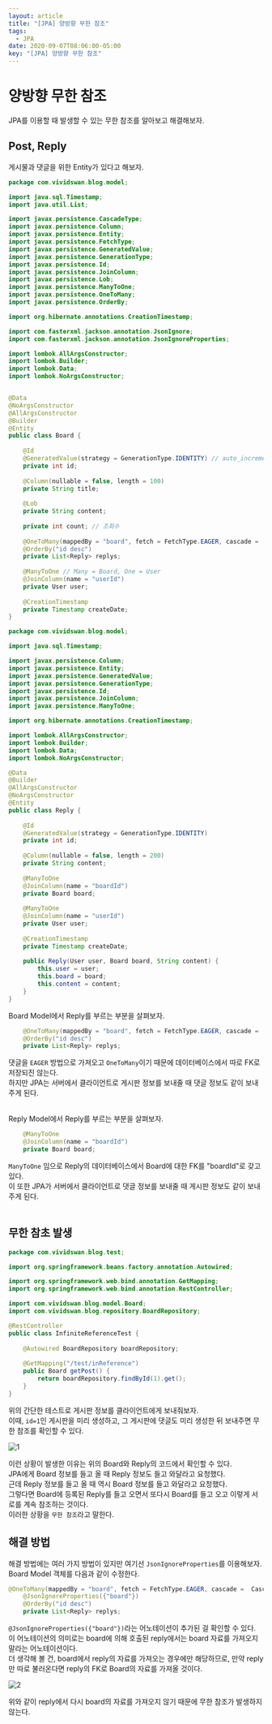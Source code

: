 ```yaml
---
layout: article
title: "[JPA] 양방향 무한 참조"
tags:
  - JPA
date: 2020-09-07T08:06:00-05:00
key: "[JPA] 양방향 무한 참조"
---
```


# 양방향 무한 참조

JPA를 이용할 때 발생할 수 있는 무한 참조를 알아보고 해결해보자.

<!--more-->

## Post, Reply
게시물과 댓글을 위한 Entity가 있다고 해보자.

```java
package com.vividswan.blog.model;

import java.sql.Timestamp;
import java.util.List;

import javax.persistence.CascadeType;
import javax.persistence.Column;
import javax.persistence.Entity;
import javax.persistence.FetchType;
import javax.persistence.GeneratedValue;
import javax.persistence.GenerationType;
import javax.persistence.Id;
import javax.persistence.JoinColumn;
import javax.persistence.Lob;
import javax.persistence.ManyToOne;
import javax.persistence.OneToMany;
import javax.persistence.OrderBy;

import org.hibernate.annotations.CreationTimestamp;

import com.fasterxml.jackson.annotation.JsonIgnore;
import com.fasterxml.jackson.annotation.JsonIgnoreProperties;

import lombok.AllArgsConstructor;
import lombok.Builder;
import lombok.Data;
import lombok.NoArgsConstructor;


@Data
@NoArgsConstructor
@AllArgsConstructor
@Builder
@Entity
public class Board {
	
	@Id
	@GeneratedValue(strategy = GenerationType.IDENTITY) // auto_increment
	private int id;
	
	@Column(nullable = false, length = 100)
	private String title;
	
	@Lob
	private String content;
	
	private int count; // 조회수
	
	@OneToMany(mappedBy = "board", fetch = FetchType.EAGER, cascade =  CascadeType.REMOVE)
	@OrderBy("id desc")
	private List<Reply> replys;
	
	@ManyToOne // Many = Board, One = User
	@JoinColumn(name = "userId")
	private User user;
	
	@CreationTimestamp
	private Timestamp createDate;
}
```

```java
package com.vividswan.blog.model;

import java.sql.Timestamp;

import javax.persistence.Column;
import javax.persistence.Entity;
import javax.persistence.GeneratedValue;
import javax.persistence.GenerationType;
import javax.persistence.Id;
import javax.persistence.JoinColumn;
import javax.persistence.ManyToOne;

import org.hibernate.annotations.CreationTimestamp;

import lombok.AllArgsConstructor;
import lombok.Builder;
import lombok.Data;
import lombok.NoArgsConstructor;

@Data
@Builder
@AllArgsConstructor
@NoArgsConstructor
@Entity
public class Reply {
	
	@Id
	@GeneratedValue(strategy = GenerationType.IDENTITY)
	private int id;
	
	@Column(nullable = false, length = 200)
	private String content;
	
	@ManyToOne
	@JoinColumn(name = "boardId")
	private Board board;
	
	@ManyToOne
	@JoinColumn(name = "userId")
	private User user;
	
	@CreationTimestamp
	private Timestamp createDate;
	
	public Reply(User user, Board board, String content) {
		this.user = user;
		this.board = board;
		this.content = content;
	}
}
```

Board Model에서 Reply를 부르는 부분을 살펴보자.<br>

```java
	@OneToMany(mappedBy = "board", fetch = FetchType.EAGER, cascade =  CascadeType.REMOVE)
	@OrderBy("id desc")
	private List<Reply> replys;
```
댓글을 `EAGER` 방법으로 가져오고 `OneToMany`이기 때문에 데이터베이스에서 따로 FK로 저장되진 않는다.<br>
하지만 JPA는 서버에서 클라이언트로 게시판 정보를 보내줄 때 댓글 정보도 같이 보내주게 된다.<br><br>

Reply Model에서 Reply를 부르는 부분을 살펴보자.<br>
```java
	@ManyToOne
	@JoinColumn(name = "boardId")
	private Board board;
```
`ManyToOne` 임으로 Reply의 데이터베이스에서 Board에 대한 FK를 "boardId"로 갖고 있다.<br>
이 또한 JPA가 서버에서 클라이언트로 댓글 정보를 보내줄 때 게시판 정보도 같이 보내주게 된다.<br><br>

## 무한 참초 발생

```java
package com.vividswan.blog.test;

import org.springframework.beans.factory.annotation.Autowired;

import org.springframework.web.bind.annotation.GetMapping;
import org.springframework.web.bind.annotation.RestController;

import com.vividswan.blog.model.Board;
import com.vividswan.blog.repository.BoardRepository;

@RestController
public class InfiniteReferenceTest {
	
	@Autowired BoardRepository boardRepository;
		
	@GetMapping("/test/inReference")
	public Board getPost() {
		return boardRepository.findById(1).get();
	}
}
```
위의 간단한 테스트로 게시판 정보를 클라이언트에게 보내줘보자.<br>
이때, `id=1`인 게시판을 미리 생성하고, 그 게시판에 댓글도 미리 생성한 뒤 보내주면 무한 참조를 확인할 수 있다.<br>

![1](/assets/images/200907-1.png)

이런 상황이 발생한 이유는 위의 Board와 Reply의 코드에서 확인할 수 있다.<br>
JPA에게 Board 정보를 들고 올 때 Reply 정보도 들고 와달라고 요청했다.<br>
근데 Reply 정보를 들고 올 때 역시 Board 정보를 들고 와달라고 요청했다.<br>
그렇다면 Board에 등록된 Reply를 들고 오면서 또다시 Board를 들고 오고 이렇게 서로를 계속 참조하는 것이다.<br>
이러한 상황을 `무한 참조`라고 말한다.<br>

## 해결 방법
해결 방법에는 여러 가지 방법이 있지만 여기선 `JsonIgnoreProperties`를 이용해보자.<br>
Board Model 객체를 다음과 같이 수정한다.<br>

```java
@OneToMany(mappedBy = "board", fetch = FetchType.EAGER, cascade =  CascadeType.REMOVE)
	@JsonIgnoreProperties({"board"})
	@OrderBy("id desc")
	private List<Reply> replys;
```

`@JsonIgnoreProperties({"board"})`라는 어노테이션이 추가된 걸 확인할 수 있다.<br>
이 어노테이션의 의미로는 board에 의해 호출된 reply에서는 board 자료를 가져오지 말라는 어노테이션이다.<br>
더 생각해 볼 건, board에서 reply의 자료를 가져오는 경우에만 해당하므로, 만약 reply만 따로 불러온다면 reply의 FK로 Board의 자료를 가져올 것이다.<br>

![2](/assets/images/200907-2.png)

위와 같이 reply에서 다시 board의 자료를 가져오지 않기 때문에 무한 참조가 발생하지 않는다.<br>